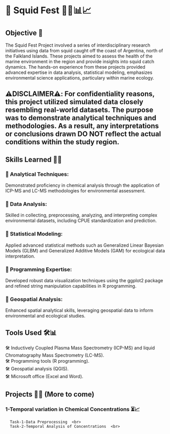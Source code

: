 # 🦑 Squid Fest 🦑🌊📊📈

## Objective 🎯

The Squid Fest Project involved a series of interdisciplinary research initiatives using data from squid caught off the coast of Argentina, north of the Falkland Islands. These projects aimed to assess the health of the marine environment in the region and provide insights into squid catch dynamics. The hands-on experience from these projects provided advanced expertise in data analysis, statistical modeling, emphasizes environmental science applications, particulary within marine ecology.


## **⚠️DISCLAIMER⚠️: For confidentiality reasons, this project utilized simulated data closely resembling real-world datasets. The purpose was to demonstrate analytical techniques and methodologies. As a result, any interpretations or conclusions drawn DO NOT reflect the actual conditions within the study region.**



## Skills Learned 👩‍💻 

### 🚀 Analytical Techniques: <br> 
 Demonstrated proficiency in chemical analysis through the application of ICP-MS and LC-MS methodologies for environmental assessment.<br>
### 🚀 Data Analysis: <br>
 Skilled in collecting, preprocessing, analyzing, and interpreting complex environmental datasets, including CPUE standardization and prediction.<br>
### 🚀 Statistical Modeling: <br>
 Applied advanced statistical methods such as Generalized Linear Bayesian Models (GLBM) and Generalized Additive Models (GAM) for ecological data interpretation.<br>
### 🚀 Programming Expertise: <br> 
 Developed robust data visualization techniques using the ggplot2 package and refined string manipulation capabilities in R programming.<br>
### 🚀 Geospatial Analysis: <br>
 Enhanced spatial analytical skills, leveraging geospatial data to inform environmental and ecological studies.


## Tools Used 🛠️📊 

🛠️ Inductively Coupled Plasma Mass Spectrometry (ICP-MS) and liquid Chromatography Mass Spectrometry (LC-MS). <br>
🛠️ Programming tools (R programming).  <br>
🛠️ Geospatial analysis (QGIS).  <br>
🛠️ Microsoft office (Excel and Word).  <br>

## Projects 🦑🌊 (More to come) <br>
### 1-Temporal variation in Chemical Concentrations ⏳📈 <br>
      Task-1-Data Preprocessing  <br>
      Task-2-Temporal Analysis of Concentrations  <br>


